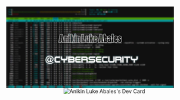 <img align="left" src="https://github.com/abalesluke/abalesluke/blob/main/image.png?raw=true" width="450"> <a href="https://app.daily.dev/AL104_Ninja"><img align="right" src="https://api.daily.dev/devcards/3620b7d20bce465e9c56666a746435bf.png?r=hh1" width="350" alt="Anikin Luke Abales's Dev Card"/></a>
